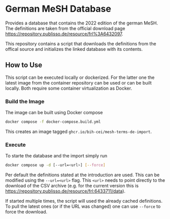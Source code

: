 # German MeSH Database

Provides a database that contains the 2022 edition of the german MeSH. The definitions are taken from the official download page https://repository.publisso.de/resource/frl%3A6432097.

This repository contains a script that downloads the definitions from the offical source and initializes the linked database with its contents.


## How to Use

This script can be executed locally or dockerized. For the latter one the latest image from the container repository can be used or can be built locally. Both require some container virtualization as Docker.

### Build the Image

The image can be built using Docker compose

```bash
docker compose -f docker-compose.build.yml
```

This creates an image tagged `ghcr.io/bih-cei/mesh-terms-de-import`.

### Execute

To starte the database and the import simply run

```bash
docker compose up -d [--url=<url>] [--force]
```

Per default the definitions stated at the introduction are used. This can be modified using the `--url=<url>` flag. This `<url>` needs to point directly to the download of the CSV archive (e.g. for the current version this is https://repository.publisso.de/resource/frl:6433711/data).

If started multiple times, the script will used the already cached definitions. To pull the latest ones (or if the URL was changed) one can use `--force` to force the download.
